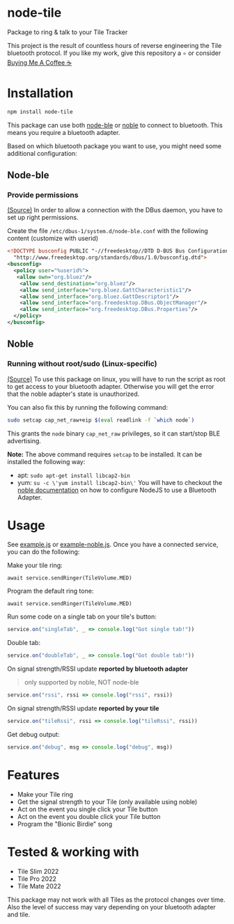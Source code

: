 # node-tile
Package to ring & talk to your Tile Tracker

This project is the result of countless hours of reverse engineering the Tile bluetooth protocol.
If you like my work, give this repository a `⭐` or consider [Buying Me A Coffee ☕](https://www.buymeacoffee.com/lesleydk)

# Installation
```bash
npm install node-tile
```

This package can use both [node-ble](https://github.com/chrvadala/node-ble) or [noble](https://github.com/abandonware/noble) to connect to bluetooth.
This means you require a bluetooth adapter.

Based on which bluetooth package you want to use, you might need some additional configuration:


## Node-ble
### Provide permissions
[(Source)](https://github.com/chrvadala/node-ble/tree/main#provide-permissions)
In order to allow a connection with the DBus daemon, you have to set up right permissions.

Create the file `/etc/dbus-1/system.d/node-ble.conf` with the following content (customize with userid)

```xml
<!DOCTYPE busconfig PUBLIC "-//freedesktop//DTD D-BUS Bus Configuration 1.0//EN"
  "http://www.freedesktop.org/standards/dbus/1.0/busconfig.dtd">
<busconfig>
  <policy user="%userid%">
   <allow own="org.bluez"/>
    <allow send_destination="org.bluez"/>
    <allow send_interface="org.bluez.GattCharacteristic1"/>
    <allow send_interface="org.bluez.GattDescriptor1"/>
    <allow send_interface="org.freedesktop.DBus.ObjectManager"/>
    <allow send_interface="org.freedesktop.DBus.Properties"/>
  </policy>
</busconfig>
```

## Noble
###  Running without root/sudo (Linux-specific)
[(Source)](https://github.com/noble/noble#running-on-linux)
To use this package on linux, you will have to run the script as root to get access to your bluetooth adapter.
Otherwise you will get the error that the noble adapter's state is unauthorized.

You can also fix this by running the following command:

```sh
sudo setcap cap_net_raw+eip $(eval readlink -f `which node`)
```

This grants the `node` binary `cap_net_raw` privileges, so it can start/stop BLE advertising.

__Note:__ The above command requires `setcap` to be installed.
It can be installed the following way:

 * apt: `sudo apt-get install libcap2-bin`
 * yum: `su -c \'yum install libcap2-bin\'`
You will have to checkout the [noble documentation](https://github.com/noble/noble#running-on-linux) on how to configure NodeJS to use a Bluetooth Adapter.

# Usage
See [example.js](example.js) or [example-noble.js](example-noble.js).
Once you have a connected service, you can do the following:

Make your tile ring:
```
await service.sendRinger(TileVolume.MED)
```

Program the default ring tone:
```
await service.sendRinger(TileVolume.MED)
```

Run some code on a single tab on your tile's button:
```js
service.on("singleTab", _ => console.log("Got single tab!"))
```

Double tab:
```js
service.on("doubleTab", _ => console.log("Got double tab!"))
```

On signal strength/RSSI update **reported by bluetooth adapter**
> only supported by noble, NOT node-ble
```js
service.on("rssi", rssi => console.log("rssi", rssi))
```

On signal strength/RSSI update **reported by your tile**
```js
service.on("tileRssi", rssi => console.log("tileRssi", rssi))
```

Get debug output:
```js
service.on("debug", msg => console.log("debug", msg))
```


# Features
- Make your Tile ring
- Get the signal strength to your Tile (only available using noble)
- Act on the event you single click your Tile button
- Act on the event you double click your Tile button
- Program the "Bionic Birdie" song

# Tested & working with
- Tile Slim 2022
- Tile Pro 2022
- Tile Mate 2022

This package may not work with all Tiles as the protocol changes over time.
Also the level of success may vary depending on your bluetooth adapter and tile.